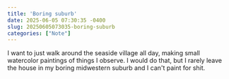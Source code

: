 ```yaml
---
title: 'Boring suburb'
date: 2025-06-05 07:30:35 -0400
slug: 20250605073035-boring-suburb
categories: ["Note"]
---
```


I want to just walk around the seaside village all day, making small watercolor paintings of things I observe. I would do that, but I rarely leave the house in my boring midwestern suburb and I can't paint for shit.
